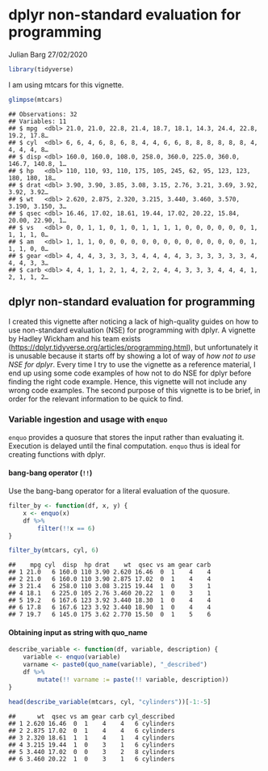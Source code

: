 dplyr non-standard evaluation for programming
================
Julian Barg
27/02/2020

``` r
library(tidyverse)
```

I am using mtcars for this vignette.

``` r
glimpse(mtcars)
```

    ## Observations: 32
    ## Variables: 11
    ## $ mpg  <dbl> 21.0, 21.0, 22.8, 21.4, 18.7, 18.1, 14.3, 24.4, 22.8, 19.2, 17.8…
    ## $ cyl  <dbl> 6, 6, 4, 6, 8, 6, 8, 4, 4, 6, 6, 8, 8, 8, 8, 8, 8, 4, 4, 4, 4, 8…
    ## $ disp <dbl> 160.0, 160.0, 108.0, 258.0, 360.0, 225.0, 360.0, 146.7, 140.8, 1…
    ## $ hp   <dbl> 110, 110, 93, 110, 175, 105, 245, 62, 95, 123, 123, 180, 180, 18…
    ## $ drat <dbl> 3.90, 3.90, 3.85, 3.08, 3.15, 2.76, 3.21, 3.69, 3.92, 3.92, 3.92…
    ## $ wt   <dbl> 2.620, 2.875, 2.320, 3.215, 3.440, 3.460, 3.570, 3.190, 3.150, 3…
    ## $ qsec <dbl> 16.46, 17.02, 18.61, 19.44, 17.02, 20.22, 15.84, 20.00, 22.90, 1…
    ## $ vs   <dbl> 0, 0, 1, 1, 0, 1, 0, 1, 1, 1, 1, 0, 0, 0, 0, 0, 0, 1, 1, 1, 1, 0…
    ## $ am   <dbl> 1, 1, 1, 0, 0, 0, 0, 0, 0, 0, 0, 0, 0, 0, 0, 0, 0, 1, 1, 1, 0, 0…
    ## $ gear <dbl> 4, 4, 4, 3, 3, 3, 3, 4, 4, 4, 4, 3, 3, 3, 3, 3, 3, 4, 4, 4, 3, 3…
    ## $ carb <dbl> 4, 4, 1, 1, 2, 1, 4, 2, 2, 4, 4, 3, 3, 3, 4, 4, 4, 1, 2, 1, 1, 2…

## dplyr non-standard evaluation for programming

I created this vignette after noticing a lack of high-quality guides on
how to use non-standard evaluation (NSE) for programming with dplyr. A
vignette by Hadley Wickham and his team exists
(<https://dplyr.tidyverse.org/articles/programming.html>), but
unfortunately it is unusable because it starts off by showing a lot of
way of *how not to use NSE for dplyr*. Every time I try to use the
vignette as a reference material, I end up using some code examples of
how not to do NSE for dplyr before finding the right code example.
Hence, this vignette will not include any wrong code examples. The
second purpose of this vignette is to be brief, in order for the
relevant information to be quick to find.

### Variable ingestion and usage with `enquo`

`enquo` provides a quosure that stores the input rather than evaluating
it. Execution is delayed until the final computation. `enquo` thus is
ideal for creating functions with dplyr.

#### bang-bang operator (`!!`)

Use the bang-bang operator for a literal evaluation of the quosure.

``` r
filter_by <- function(df, x, y) {
    x <- enquo(x)
    df %>%
        filter(!!x == 6)
}

filter_by(mtcars, cyl, 6)
```

    ##    mpg cyl  disp  hp drat    wt  qsec vs am gear carb
    ## 1 21.0   6 160.0 110 3.90 2.620 16.46  0  1    4    4
    ## 2 21.0   6 160.0 110 3.90 2.875 17.02  0  1    4    4
    ## 3 21.4   6 258.0 110 3.08 3.215 19.44  1  0    3    1
    ## 4 18.1   6 225.0 105 2.76 3.460 20.22  1  0    3    1
    ## 5 19.2   6 167.6 123 3.92 3.440 18.30  1  0    4    4
    ## 6 17.8   6 167.6 123 3.92 3.440 18.90  1  0    4    4
    ## 7 19.7   6 145.0 175 3.62 2.770 15.50  0  1    5    6

#### Obtaining input as string with quo\_name

``` r
describe_variable <- function(df, variable, description) {
    variable <- enquo(variable)
    varname <- paste0(quo_name(variable), "_described")
    df %>%
        mutate(!! varname := paste(!! variable, description))
}

head(describe_variable(mtcars, cyl, "cylinders"))[-1:-5]
```

    ##      wt  qsec vs am gear carb cyl_described
    ## 1 2.620 16.46  0  1    4    4   6 cylinders
    ## 2 2.875 17.02  0  1    4    4   6 cylinders
    ## 3 2.320 18.61  1  1    4    1   4 cylinders
    ## 4 3.215 19.44  1  0    3    1   6 cylinders
    ## 5 3.440 17.02  0  0    3    2   8 cylinders
    ## 6 3.460 20.22  1  0    3    1   6 cylinders
